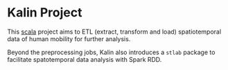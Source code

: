 Kalin Project
=============

This [scala](http://www.scala-lang.org/) project aims to ETL (extract,
transform and load) spatiotemporal data of human mobility for further
analysis.

Beyond the preprocessing jobs, Kalin also introduces a
`stlab` package to facilitate spatotemporal data analysis with Spark RDD.